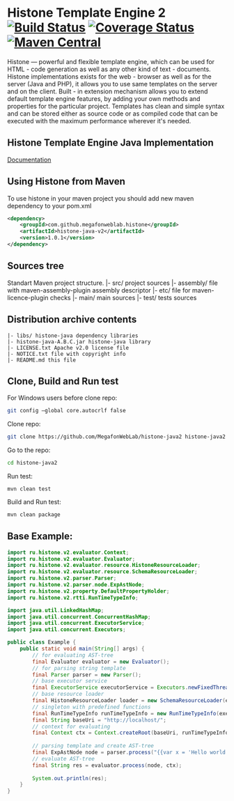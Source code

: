 Histone Template Engine 2 [![Build Status](https://travis-ci.org/MegafonWebLab/histone-java2.svg?branch=master)](https://travis-ci.org/MegafonWebLab/histone-java2) [![Coverage Status](https://coveralls.io/repos/github/MegafonWebLab/histone-java2/badge.svg?branch=v2)](https://coveralls.io/github/MegafonWebLab/histone-java2) [![Maven Central](https://maven-badges.herokuapp.com/maven-central/com.github.megafonweblab.histone/histone-java-v2/badge.svg)](http://mvnrepository.com/artifact/com.github.megafonweblab.histone/histone-java-v2)
=======================

Histone — powerful and flexible template engine, which can be used for HTML - code generation as well as any other kind of text - documents. Histone implementations exists for the web - browser as well as for the server (Java and PHP), it allows you to use same templates on the server and on the client. Built - in extension mechanism allows you to extend default template engine features, by adding your own methods and properties for the particular project. Templates has clean and simple syntax and can be stored either as source code or as compiled code that can be executed with the maximum performance wherever it's needed.

Histone Template Engine Java Implementation
-------------------------------------------

[Documentation](https://github.com/MegafonWebLab/histone-java2/wiki)

Using Histone from Maven
------------------------
To use histone in your maven project you should add new maven dependency to your pom.xml
```xml
<dependency>
    <groupId>com.github.megafonweblab.histone</groupId>
    <artifactId>histone-java-v2</artifactId>
    <version>1.0.1</version>
</dependency>
```

Sources tree
------------

Standart Maven project structure.
	|- src/ project sources
	     |- assembly/ file with maven-assembly-plugin assembly descriptor
	     |- etc/ file for maven-licence-plugin checks
	     |- main/ main sources
	     |- test/ tests sources


Distribution archive contents
-----------------------------
    |- libs/ histone-java dependency libraries
    |- histone-java-A.B.C.jar histone-java library
    |- LICENSE.txt Apache v2.0 license file
    |- NOTICE.txt file with copyright info
    |- README.md this file

Clone, Build and Run test
-----------------------------
For Windows users before clone repo:
```bash
git config —global core.autocrlf false
```
Clone repo:
```bash
git clone https://github.com/MegafonWebLab/histone-java2 histone-java2
```
Go to the repo:
```bash
cd histone-java2
```
Run test:
```
mvn clean test
```
Build and Run test:
```bash
mvn clean package
```

Base Example:
-----------------------------
```java
import ru.histone.v2.evaluator.Context;
import ru.histone.v2.evaluator.Evaluator;
import ru.histone.v2.evaluator.resource.HistoneResourceLoader;
import ru.histone.v2.evaluator.resource.SchemaResourceLoader;
import ru.histone.v2.parser.Parser;
import ru.histone.v2.parser.node.ExpAstNode;
import ru.histone.v2.property.DefaultPropertyHolder;
import ru.histone.v2.rtti.RunTimeTypeInfo;

import java.util.LinkedHashMap;
import java.util.concurrent.ConcurrentHashMap;
import java.util.concurrent.ExecutorService;
import java.util.concurrent.Executors;

public class Example {
    public static void main(String[] args) {
        // for evaluating AST-tree
        final Evaluator evaluator = new Evaluator();
        // for parsing string template
        final Parser parser = new Parser();
        // base executor service
        final ExecutorService executorService = Executors.newFixedThreadPool(10); 
        // base resource loader
        final HistoneResourceLoader loader = new SchemaResourceLoader(executorService);
        // singleton with predefined functions
        final RunTimeTypeInfo runTimeTypeInfo = new RunTimeTypeInfo(executorService, loader, evaluator, parser); 
        final String baseUri = "http://localhost/";
        // context for evaluating
        final Context ctx = Context.createRoot(baseUri, runTimeTypeInfo, new DefaultPropertyHolder()); 
        
        // parsing template and create AST-tree
        final ExpAstNode node = parser.process("{{var x = 'Hello world!!'}}{{x}}", baseUri);
        // evaluate AST-tree
        final String res = evaluator.process(node, ctx);
        
        System.out.println(res);
    }
}
```
